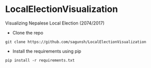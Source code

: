 # LocalElectionVisualization
Visualizing Nepalese Local Election (2074/2017)

- Clone the repo
```
git clone https://github.com/sagunsh/LocalElectionVisualization
```

- Install the requirements using pip
```
pip install -r requirements.txt
```
